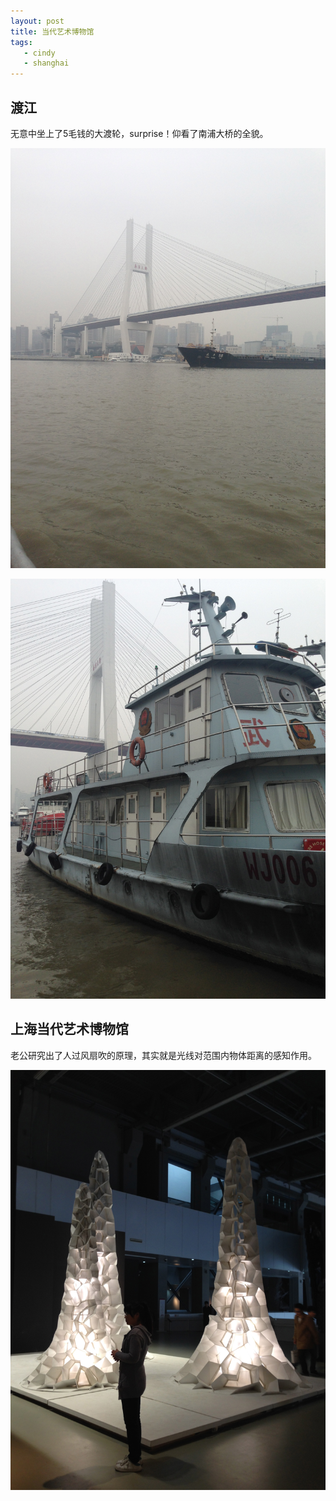 ```yaml
---
layout: post
title: 当代艺术博物馆
tags:
   - cindy
   - shanghai
---
```


## 渡江

无意中坐上了5毛钱的大渡轮，surprise！仰看了南浦大桥的全貌。

![nanpu-bridge](/media/files/imgs/nanpu-bridge.jpg)

![big-boat](/media/files/imgs/big-boat.jpg)


## 上海当代艺术博物馆

老公研究出了人过风扇吹的原理，其实就是光线对范围内物体距离的感知作用。

![light-sense](/media/files/imgs/light-sense.jpg)





